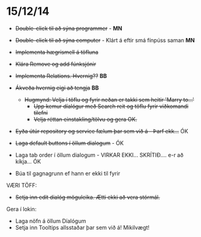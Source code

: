 # 15/12/14

* ~~Double-click til að sýna programmer~~ - **MN**
* ~~Double-click til að sýna computer~~ - Klárt á eftir smá fínpúss saman **MN**
* ~~Implementa hægrismell á töfluna~~
* ~~Klára Remove og add fúnksjónir~~

* ~~Implementa Relations. Hvernig??~~ **BB**

* ~~Ákveða hvernig eigi að tengja~~ **BB**
	* ~~Hugmynd: Velja í töflu og fyrir neðan er takki sem heitir 'Marry to...'~~
		* ~~Upp kemur díalógur með Search reit og töflu fyrir viðkomandi tilefni~~
		* ~~Velja réttan einstakling/tölvu og gera OK.~~

* ~~Eyða útúr repository og service fælum þar sem við á - Þarf ekk...~~ ÓK
* ~~Laga default buttons í öllum dialogum~~ - ÓK
* Laga tab order í öllum dialogum - VIRKAR EKKI... SKRÍTIÐ.... e-r að kíkja... ÓK
* Búa til gagnagrunn ef hann er ekki til fyrir

VÆRI TÖFF:
* ~~Setja inn edit dialóg möguleika. Ætti ekki að vera stórmál.~~

Gera í lokin:
* Laga nöfn á öllum Díalógum
* Setja inn Tooltips allsstaðar þar sem við á! Mikilvægt!


